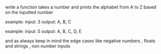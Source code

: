 write a function takes a number and prints the alphabet from A to Z based on the inputted number

example:
input: 3
output: A, B, C

example:
input: 5
output: A, B, C, D, E

and as always keep in mind the edge cases like negative numbers , floats and strings , non number inputs